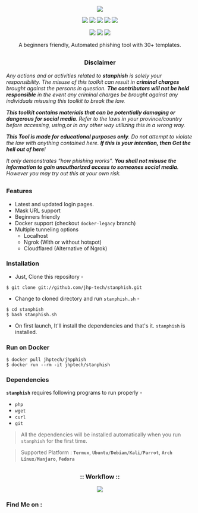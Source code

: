 <!-- stanphish -->

<p align="center">
  <img src=".imgs/logo.png">
</p>

<p align="center">
  <img src="https://img.shields.io/badge/Version-2.2-green?style=for-the-badge">
  <img src="https://img.shields.io/github/license/jhp-tech/stanphish?style=for-the-badge">
  <img src="https://img.shields.io/github/stars/jhp-tech/stanphish?style=for-the-badge">
  <img src="https://img.shields.io/github/issues/jhp-tech/stanphish?color=red&style=for-the-badge">
  <img src="https://img.shields.io/github/forks/jhp-tech/stanphish?color=teal&style=for-the-badge">
</p>

<p align="center">
  <img src="https://img.shields.io/badge/Author-JHP-TECH-cyan?style=flat-square">
  <img src="https://img.shields.io/badge/Open%20Source-Yes-cyan?style=flat-square">
  <img src="https://img.shields.io/badge/Written%20In-Bash-cyan?style=flat-square">
</p>

<p align="center">A beginners friendly, Automated phishing tool with 30+ templates.</p>

##

<h3><p align="center">Disclaimer</p></h3>

<i>Any actions and or activities related to <b>stanphish</b> is solely your responsibility. The misuse of this toolkit can result in <b>criminal charges</b> brought against the persons in question. <b>The contributors will not be held responsible</b> in the event any criminal charges be brought against any individuals misusing this toolkit to break the law.

<b>This toolkit contains materials that can be potentially damaging or dangerous for social media</b>. Refer to the laws in your province/country before accessing, using,or in any other way utilizing this in a wrong way.

<b>This Tool is made for educational purposes only</b>. Do not attempt to violate the law with anything contained here. <b>If this is your intention, then Get the hell out of here</b>!

It only demonstrates "how phishing works". <b>You shall not misuse the information to gain unauthorized access to someones social media</b>. However you may try out this at your own risk.</i>

##

### Features

- Latest and updated login pages.
- Mask URL support 
- Beginners friendly
- Docker support (checkout `docker-legacy` branch)
- Multiple tunneling options
  - Localhost
  - Ngrok (With or without hotspot)
  - Cloudflared (Alternative of Ngrok)


### Installation

- Just, Clone this repository -
```
$ git clone git://github.com/jhp-tech/stanphish.git
```

- Change to cloned directory and run `stanphish.sh` -
```
$ cd stanphish
$ bash stanphish.sh
```

- On first launch, It'll install the dependencies and that's it. `stanphish` is installed.

### Run on Docker
```
$ docker pull jhptech/jhpphish
$ docker run --rm -it jhptech/stanphish
```

### Dependencies

**`stanphish`** requires following programs to run properly - 
- `php`
- `wget`
- `curl`
- `git`

> All the dependencies will be installed automatically when you run `stanphish` for the first time.

> Supported Platform : **`Termux`**, **`Ubuntu/Debian/Kali/Parrot`**, **`Arch Linux/Manjaro`**, **`Fedora`**

##

<h3 align="center">
:: Workflow ::
</h3>
<p align="center">
<img src=".imgs/wf.gif"/>
</p>




### Find Me on :



